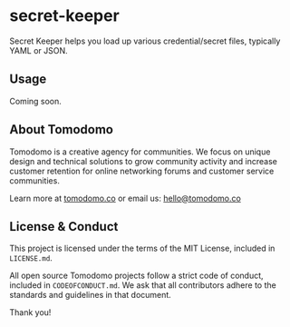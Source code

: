 # secret-keeper

Secret Keeper helps you load up various credential/secret files, typically YAML or JSON.

## Usage

Coming soon.

## About Tomodomo

Tomodomo is a creative agency for communities. We focus on unique design and technical solutions to grow community activity and increase customer retention for online networking forums and customer service communities.

Learn more at [tomodomo.co](https://tomodomo.co) or email us: [hello@tomodomo.co](mailto:hello@tomodomo.co)

## License & Conduct

This project is licensed under the terms of the MIT License, included in `LICENSE.md`.

All open source Tomodomo projects follow a strict code of conduct, included in `CODEOFCONDUCT.md`. We ask that all contributors adhere to the standards and guidelines in that document.

Thank you!
